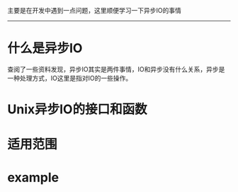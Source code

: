 主要是在开发中遇到一点问题，这里顺便学习一下异步IO的事情

___

# 什么是异步IO
查阅了一些资料发现，异步IO其实是两件事情，IO和异步没有什么关系，异步是一种处理方式，IO这里是指对IO的一些操作。




# Unix异步IO的接口和函数





# 适用范围





# example



